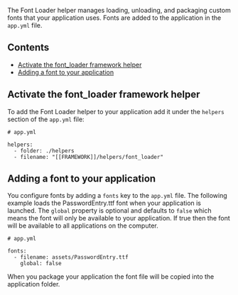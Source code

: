 The Font Loader helper manages loading, unloading, and packaging custom fonts that your application uses. Fonts are added to the application in the `app.yml` file.

## Contents

* [Activate the font_loader framework helper](#activate-the-font_loader-framework-helper)
* [Adding a font to your application](#adding-a-font-to-your-application)

## Activate the font_loader framework helper

To add the Font Loader helper to your application add it under the `helpers` section of the `app.yml` file:

```
# app.yml

helpers:
  - folder: ./helpers
  - filename: "[[FRAMEWORK]]/helpers/font_loader"
```

## Adding a font to your application

You configure fonts by adding a `fonts` key to the `app.yml` file. The following example loads the PasswordEntry.ttf font when your application is launched. The `global` property is optional and defaults to `false` which means the font will only be available to your application. If true then the font will be available to all applications on the computer.

```
# app.yml

fonts:
  - filename: assets/PasswordEntry.ttf
    global: false
```

When you package your application the font file will be copied into the application folder.
